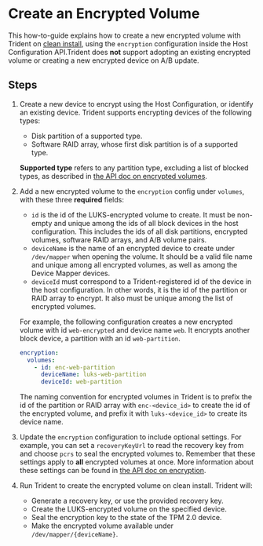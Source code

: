 
# Create an Encrypted Volume

This how-to-guide explains how to create a new encrypted volume with Trident on [clean install](docs/How-To-Guides/Perform-Clean-Install), using the `encryption` configuration inside the Host Configuration API.Trident does **not** support adopting an existing encrypted volume or creating a new encrypted device on A/B update.

## Steps

1. Create a new device to encrypt using the Host Configuration, or identify an existing device. Trident supports encrypting devices of the following types:

   - Disk partition of a supported type.
   - Software RAID array, whose first disk partition is of a supported type.

   **Supported type** refers to any partition type, excluding a list of blocked types, as described in [the API doc on encrypted volumes](docs/Reference/Host-Configuration/API-Reference/EncryptedVolume.md).

1. Add a new encrypted volume to the `encryption` config under `volumes`, with these three **required** fields:

   - `id` is the id of the LUKS-encrypted volume to create. It must be non-empty and unique among the ids of all block devices in the host configuration. This includes the ids of all disk partitions, encrypted volumes, software RAID arrays, and A/B volume pairs.
   - `deviceName` is the name of an encrypted device to create under `/dev/mapper` when opening the volume. It should be a valid file name and unique among all encrypted volumes, as well as among the Device Mapper devices.
   - `deviceId` must correspond to a Trident-registered id of the device in the host configuration. In other words, it is the id of the partition or RAID array to encrypt. It also must be unique among the list of encrypted volumes.

   For example, the following configuration creates a new encrypted volume with id `web-encrypted` and device name `web`. It encrypts another block device, a partition with an id `web-partition`.

   ```yaml
   encryption:
     volumes:
       - id: enc-web-partition
         deviceName: luks-web-partition
         deviceId: web-partition
   ```

   The naming convention for encrypted volumes in Trident is to prefix the id of the partition or RAID array with `enc-<device_id>` to create the id of the encrypted volume, and prefix it with `luks-<device_id>` to create its device name.

1. Update the `encryption` configuration to include optional settings. For example, you can set a `recoveryKeyUrl` to read the recovery key from and choose `pcrs` to seal the encrypted volumes to. Remember that these settings apply to **all** encrypted volumes at once. More information about these settings can be found in [the API doc on encryption](docs/Reference/Host-Configuration/API-Reference/Encryption.md).

1. Run Trident to create the encrypted volume on clean install. Trident will:
   - Generate a recovery key, or use the provided recovery key.
   - Create the LUKS-encrypted volume on the specified device.
   - Seal the encryption key to the state of the TPM 2.0 device.
   - Make the encrypted volume available under `/dev/mapper/{deviceName}`.
